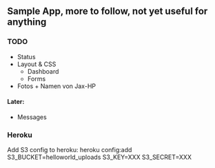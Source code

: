 ## Sample App, more to follow, not yet useful for anything


### TODO
* Status
* Layout & CSS
  * Dashboard
  * Forms
* Fotos + Namen von Jax-HP

#### Later:
* Messages

### Heroku
Add S3 config to heroku:
   heroku config:add S3_BUCKET=helloworld_uploads S3_KEY=XXX S3_SECRET=XXX